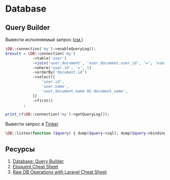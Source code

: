 # Database

## Query Builder

Вывести исполняемый запрос ([см.](https://stackoverflow.com/questions/27753868/how-to-get-the-query-executed-in-laravel-5-dbgetquerylog-returning-empty-ar))
```php
\DB::connection('my')->enableQueryLog();
$result = \DB::connection('my')
            ->table('user')
            ->join('user_document', 'user_document.user_id', '=', 'user.id')
            ->where('user.id', '=', 1)
            ->orderBy('document.id')
            ->select([
                'user.id',
                'user.name',
                'user_document.name AS document_name',
            ])
            ->first()
        ;

print_r(\DB::connection('my')->getQueryLog());
```

Вывести запрос в [Tinker](http://laragems.com/post/a-quick-way-to-display-a-sql-query-in-tinker)

```php
\DB::listen(function ($query) { dump($query->sql); dump($query->bindings); dump($query->time); });
```
 
## Ресурсы

1. [Database: Query Builder](https://laravel.com/docs/5.3/queries)
2. [Eloquent Cheat Sheet](http://laragems.com/post/eloquent-cheat-sheet)
3. [Raw DB Operations with Laravel Cheat Sheet](http://laragems.com/post/raw-db-operations-with-laravel-cheat-sheet)